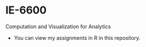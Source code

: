 # IE-6600
Computation and Visualization for Analytics
- You can view my assignments in R in this repository.
